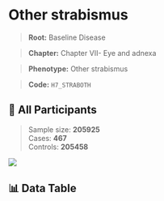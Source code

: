 # Other strabismus

> **Root:** Baseline Disease  

> **Chapter:** Chapter VII- Eye and adnexa  

> **Phenotype:** Other strabismus  

> **Code:** `H7_STRABOTH`

## 🧪 All Participants  
> Sample size: **205925**  
> Cases: **467**  
> Controls: **205458**
<img src="/Sensitive/Figures/ALL/Incidence/H7_STRABOTH.png"/>

## 📊 Data Table
<CsvTableMRF src="/Sensitive/Data/ALL/Incidence/COX_H7_STRABOTH.csv"/>

